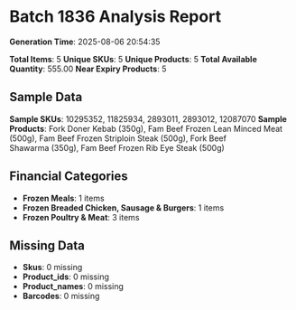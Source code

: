 # Batch 1836 Analysis Report

**Generation Time**: 2025-08-06 20:54:35

**Total Items**: 5
**Unique SKUs**: 5
**Unique Products**: 5
**Total Available Quantity**: 555.00
**Near Expiry Products**: 5

## Sample Data
**Sample SKUs**: 10295352, 11825934, 2893011, 2893012, 12087070
**Sample Products**: Fork Doner Kebab (350g), Fam Beef Frozen Lean Minced Meat (500g), Fam Beef Frozen Striploin Steak (500g), Fork Beef Shawarma (350g), Fam Beef Frozen Rib Eye Steak (500g)

## Financial Categories
- **Frozen Meals**: 1 items
- **Frozen Breaded Chicken, Sausage & Burgers**: 1 items
- **Frozen Poultry & Meat**: 3 items

## Missing Data
- **Skus**: 0 missing
- **Product_ids**: 0 missing
- **Product_names**: 0 missing
- **Barcodes**: 0 missing
